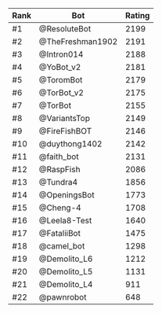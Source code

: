 Rank|Bot|Rating
---|---|---
#1|@ResoluteBot|2199
#2|@TheFreshman1902|2191
#3|@Intron014|2188
#4|@YoBot_v2|2181
#5|@ToromBot|2179
#6|@TorBot_v2|2175
#7|@TorBot|2155
#8|@VariantsTop|2149
#9|@FireFishBOT|2146
#10|@duythong1402|2142
#11|@faith_bot|2131
#12|@RaspFish|2086
#13|@Tundra4|1856
#14|@OpeningsBot|1773
#15|@Cheng-4|1708
#16|@Leela8-Test|1640
#17|@FataliiBot|1475
#18|@camel_bot|1298
#19|@Demolito_L6|1212
#20|@Demolito_L5|1131
#21|@Demolito_L4|911
#22|@pawnrobot|648
